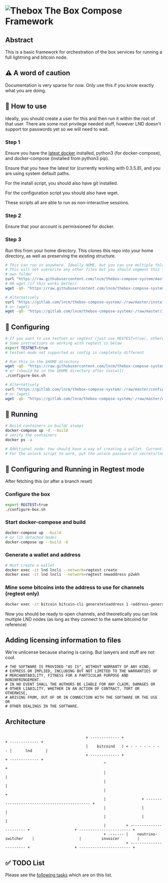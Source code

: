 
# ![Thebox](https://gitlab.com/lncm/thebox-compose-system/-/raw/master/thebox-small.png "box") The Box Compose Framework 

## Abstract

This is a basic framework for orchestration of the box services for running a full lightning and bitcoin node.

## ⚠️ A word of caution

Documentation is very sparse for now. Only use this if you know exactly what you are doing.

## 📝 How to use

Ideally, you should create a user for this and then run it within the root of that user. There are some root privilege needed stuff, however LND doesn't support tor passwords yet so we will need to wait.

### Step 1

Ensure you have the [latest docker](https://docs.docker.com/install/linux/docker-ce/ubuntu/) installed, python3 (for docker-compose), and docker-compose (installed from python3 pip).

Ensure that you have the latest tor (currently working with 0.3.5.8), and you are using system default paths.

For the install script, you should also have git installed.

For the configuration script you should also have wget.

These scripts all are able to run as non-interactive sessions.

### Step 2

Ensure that your account is permissioned for docker.

### Step 3

Run this from your home directory. This clones this repo into your home directory, as well as preserving the existing structure.

```bash
# This can run in anywhere. Ideally HOME, but you can use multiple folders with different installs if you wish to keep things separate
# This will not overwrite any other files but you should segment this in its
# own folder
curl "https://raw.githubusercontent.com/lncm/thebox-compose-system/master/install-box.sh" | sh
# OR wget (if this works better)
wget -qO- "https://raw.githubusercontent.com/lncm/thebox-compose-system/master/install-box.sh" | sh

# Alternatively
curl "https://gitlab.com/lncm/thebox-compose-system/-/raw/master/install-box.sh" | sh
# or (wget)
wget -qO- "https://gitlab.com/lncm/thebox-compose-system/-/raw/master/install-box.sh" | sh
```

## 📝 Configuring

```bash
# If you want to use testnet or regtest (just use REGTEST=true), otherwise we will use mainnet by default and be #reckless
# Some instructions on working with regtest is below
export TESTNET=true
# testnet mode not supported as config is completely different

# Run this in the $HOME directory
wget -qO- "https://raw.githubusercontent.com/lncm/thebox-compose-system/master/configure-box.sh" | sh
# or (should be in the $HOME directory after install)
./configure-box.sh

# Alternatively
curl "https://gitlab.com/lncm/thebox-compose-system/-/raw/master/configure-box.sh" | sh
# or (wget)
wget -qO- "https://gitlab.com/lncm/thebox-compose-system/-/raw/master/configure-box.sh" | sh
```

## 📝 Running

```bash
# Build containers in build/ always
docker-compose up -d --build
# verify the containers
docker ps -a

# Additional node: You should have a way of creating a wallet. Currently this container does not have a create wallet container.
# For the unlock script to work, put the unlock password in secrets/lnd-password.txt
```


## 📝 Configuring and Running in Regtest mode

After fetching this (or after a branch reset)

### Configure the box

```bash
export REGTEST=true
./configure-box.sh
```

### Start docker-compose and build

```bash
docker-compose up --build
# or (in detached mode)
docker-compose up --build -d
```

### Generate a wallet and address

```bash
# Must create a wallet
docker exec -it lnd lncli --network=regtest create
docker exec -it lnd lncli --network=regtest newaddress p2wkh
```

### Mine some bitcoins into the address to use for channels (regtest only)

```bash
docker exec -it bitcoin bitcoin-cli generatetoaddress 1 <address-generated>
```

Now you should be ready to open channels, and theoretically you can link multiple LND nodes (as long as they connect to the same bitcoind for reference)

## Adding licensing information to files

We're unlicense because sharing is caring. But lawyers and stuff are not cool.

```
# THE SOFTWARE IS PROVIDED "AS IS", WITHOUT WARRANTY OF ANY KIND,
# EXPRESS OR IMPLIED, INCLUDING BUT NOT LIMITED TO THE WARRANTIES OF
# MERCHANTABILITY, FITNESS FOR A PARTICULAR PURPOSE AND NONINFRINGEMENT.
# IN NO EVENT SHALL THE AUTHORS BE LIABLE FOR ANY CLAIM, DAMAGES OR
# OTHER LIABILITY, WHETHER IN AN ACTION OF CONTRACT, TORT OR OTHERWISE,
# ARISING FROM, OUT OF OR IN CONNECTION WITH THE SOFTWARE OR THE USE OR
# OTHER DEALINGS IN THE SOFTWARE.
```

## Architecture

```

                                    + ------------- +                   + ------------- +
                                    |    bitcoind   | < - - - - - - - - |      lnd      |
                                    + ------------- +                   + ------------- +
                                            ^                                   +
                                            |                                   |
                                            |                                   |
                                            |                                   +
                                            |                + --------------------------------------------- +
                                            |                |                                               |
                                            |                |                                               |
                                            |         + ----------------------- +                    + ----------------------- +
                                            + ------- |    neutrino-switcher    |                    |         invoicer        |
                                                      + ----------------------- +                    + ----------------------- +
```

## ✅ TODO List

Please see the [following tasks](https://github.com/lncm/thebox-compose-system/issues?q=is%3Aissue+is%3Aopen+label%3ATODO) which are on this list.
